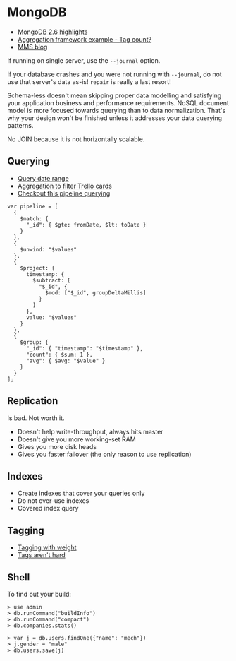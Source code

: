 # MongoDB

* [MongoDB 2.6 highlights](https://bugsnag.com/blog/mongo-2-6-highlights)
* [Aggregation framework example - Tag count?](http://blog.mongolab.com/2012/07/aggregation-example/)
* [MMS blog](http://blog.mms.mongodb.com/)

If running on single server, use the `--journal` option.

If your database crashes and you were not running with `--journal`, do not use that server's data as-is! `repair` is really a last resort!

Schema-less doesn't mean skipping proper data modelling and satisfying your application business and performance requirements. NoSQL document model is more focused towards querying than to data normalization. That's why your design won't be finished unless it addresses your data querying patterns.

No JOIN because it is not horizontally scalable.

## Querying

* [Query date range](http://cookbook.mongodb.org/patterns/date_range/)
* [Aggregation to filter Trello cards](http://architects.dzone.com/articles/using-mongodb-aggregation)
* [Checkout this pipeline querying](http://vladmihalcea.com/2014/01/17/mongodb-and-the-fine-art-of-data-modelling/)

```
var pipeline = [
  {
    $match: {
      "_id": { $gte: fromDate, $lt: toDate }
    }
  },
  {
    $unwind: "$values"
  },
  {
    $project: {
      timestamp: {
        $subtract: [
          "$_id", {
            $mod: ["$_id", groupDeltaMillis]
          }
        ]
      },
      value: "$values"
    }
  },
  {
    $group: {
      "_id": { "timestamp": "$timestamp" },
      "count": { $sum: 1 },
      "avg": { $avg: "$value" }
    }
  }
];
```

## Replication

Is bad. Not worth it.

* Doesn't help write-throughput, always hits master
* Doesn't give you more working-set RAM
* Gives you more disk heads
* Gives you faster failover (the only reason to use replication)

## Indexes

* Create indexes that cover your queries only
* Do not over-use indexes
* Covered index query

## Tagging

* [Tagging with weight](http://wilker-dev.com/mongoid_taggable/)
* [Tags aren't hard](https://github.com/markbates/mongoid-tags-arent-hard)

## Shell

To find out your build:

```
> use admin
> db.runCommand("buildInfo")
> db.runCommand("compact")
> db.companies.stats()

> var j = db.users.findOne({"name": "mech"})
> j.gender = "male"
> db.users.save(j)
```

